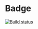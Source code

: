 # Badge

[![Build status](https://ci.appveyor.com/api/projects/status/he4n4fw45wlvleey?svg=true)](https://ci.appveyor.com/project/Mkrtychiyants/ahj-event)
